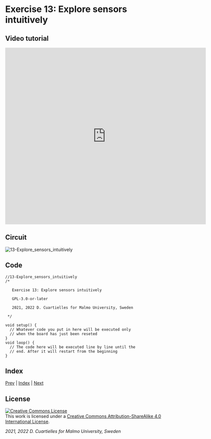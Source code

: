 # Exercise 13: Explore sensors intuitively
## Video tutorial

<iframe src="https://player.vimeo.com/video/526697799?h=8249067253" width="640" height="564" frameborder="0" allow="autoplay; fullscreen" allowfullscreen></iframe>

## Circuit

![13-Explore_sensors_intuitively]()

## Code

```c_cpp
//13-Explore_sensors_intuitively
/*

   Exercise 13: Explore sensors intuitively

   GPL-3.0-or-later

   2021, 2022 D. Cuartielles for Malmo University, Sweden

 */

void setup() {
  // Whatever code you put in here will be executed only 
  // when the board has just been reseted
}
void loop() {
  // The code here will be executed line by line until the 
  // end. After it will restart from the beginning
}
```

## Index

[Prev](../12-BlinkRGB/12-BlinkRGB.md) |  [Index](../course_index.md) |  [Next](../14-What_are_components/14-What_are_components.md)

## License

<a rel="license" href="http://creativecommons.org/licenses/by-sa/4.0/"><img alt="Creative Commons License" style="border-width:0" src="https://i.creativecommons.org/l/by-sa/4.0/80x15.png" /></a><br />This work is licensed under a <a rel="license" href="http://creativecommons.org/licenses/by-sa/4.0/">Creative Commons Attribution-ShareAlike 4.0 International License</a>.

*2021, 2022 D. Cuartielles for Malmo University, Sweden*
